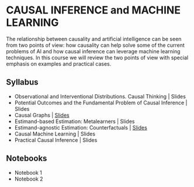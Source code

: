 # CAUSAL INFERENCE and MACHINE LEARNING

The relationship between causality and artificial intelligence can be seen from two points of view: how causality can help solve some of the current problems of AI and how causal inference can leverage machine learning techniques. In this course we will review the two points of view with special emphasis on examples and practical cases.

## Syllabus
+ Observational and Interventional Distributions. Causal Thinking | Slides
+ Potential Outcomes and the Fundamental Problem of Causal Inference | Slides
+ Causal Graphs | [Slides](https://github.com/DataScienceUB/CI-ML/raw/main/slides/3.CausalGraphsOpenBank.pdf)
+ Estimand-based Estimation: Metalearners | Slides
+ Estimand-agnostic Estimation: Counterfactuals | [Slides](https://github.com/DataScienceUB/CI-ML/raw/main/slides/5.EstimandAgnosticOpenBank.pdf)
+ Causal Machine Learning | Slides
+ Practical Causal Inference | Slides

## Notebooks
+ Notebook 1
+ Notebook 2
